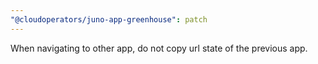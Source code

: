 ```yaml
---
"@cloudoperators/juno-app-greenhouse": patch
---
```


When navigating to other app, do not copy url state of the previous app.
